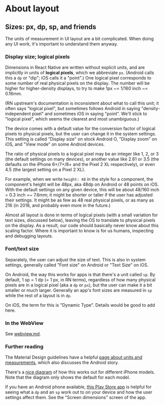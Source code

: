 # About layout

## Sizes: px, dp, sp, and friends

The units of measurement in UI layout are a bit complicated.  When doing any
UI work, it's important to understand them anyway.


### Display size; logical pixels

Dimensions in React Native are written without explicit units, and are
implicitly in units of **logical pixels**, which we abbreviate `px`.
(Android calls this a `dp` or "dip"; iOS calls it a "point".)  One logical
pixel corresponds to some number of real physical pixels on the display.
The number will be higher for higher-density displays, to try to make
1px ~= 1/160 inch ~= 0.16mm.

(RN upstream's documentation is inconsistent about what to call this unit;
it often says "logical pixel", but sometimes follows Android in saying
"density-independent pixel" and sometimes iOS in saying "point".  We'll
stick to "logical pixel", which seems the clearest and most unambiguous.)

The device comes with a default value for the conversion factor of logical
pixels to physical pixels, but the user can change it in the system
settings.  This setting is called "Display size" on stock Android O,
"Display zoom" on iOS, and "View mode" on some Android devices.

The ratio of physical pixels to a logical pixel may be an integer like 1, 2,
or 3 (the default settings on many devices), or another value like 2.61 or
3.5 (the defaults on the iPhone 6+/7+/8+ and the Pixel 2 XL respectively),
or even 4.5 (the largest setting on a Pixel 2 XL).

For example, when we write `height: 48` in the style for a component, the
component's height will be 48px, aka 48dp on Android or 48 points on iOS.
With the default settings on any given device, this will be about
48/160 inch = 0.3 inch =~ 7.6mm; it might be shorter or taller if the user
has adjusted their settings.  It might be as few as 48 real physical pixels,
or as many as 216 (in 2018, and probably even more in the future.)

Almost all layout is done in terms of logical pixels (with a small variation
for text sizes, discussed below), leaving the OS to translate to physical
pixels on the display.  As a result, our code should basically never know
about this scaling factor.  Where it is important to know is for us humans,
inspecting and debugging layouts.


### Font/text size

Separately, the user can adjust the size of text.  This is also in system
settings, generally called "Font size" on Android or "Text Size" on iOS.

On Android, the way this works for apps is that there's a unit called `sp`.
By default, 1 sp = 1 dp (= 1 px, in RN terms), regardless of how many
physical pixels are in a logical pixel (aka a `dp` or `px`), but the user
can make it a bit smaller or much larger.  Generally an app's font sizes are
measured in `sp` while the rest of a layout is in `dp`.

On iOS, the term for this is "Dynamic Type".  Details would be good to add
here.


### In the WebView

See [webview.md](webview.md).


### Further reading

The Material Design guidelines have a helpful [page about units and
measurements][material-units], which also discusses the Android story.

There's a [nice diagram][iphone-resolutions] of how this works out for
different iPhone models.  Note that the diagram only shows the default for
each model.

If you have an Android phone available, [this Play Store app][solberg-tools]
is helpful for seeing what a `dp` and an `sp` work out to on your device and
how the user settings affect them.  See the "Screen dimensions" screen of
the app.

[material-units]: https://material.io/guidelines/layout/units-measurements.html
[iphone-resolutions]: https://www.paintcodeapp.com/news/ultimate-guide-to-iphone-resolutions
[solberg-tools]: https://play.google.com/store/apps/details?id=com.roysolberg.android.developertools
